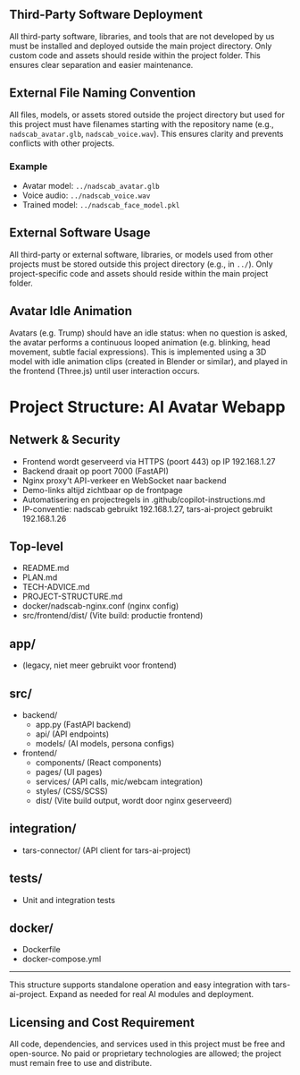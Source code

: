 ## Third-Party Software Deployment
All third-party software, libraries, and tools that are not developed by us must be installed and deployed outside the main project directory. Only custom code and assets should reside within the project folder. This ensures clear separation and easier maintenance.
## External File Naming Convention
All files, models, or assets stored outside the project directory but used for this project must have filenames starting with the repository name (e.g., `nadscab_avatar.glb`, `nadscab_voice.wav`). This ensures clarity and prevents conflicts with other projects.

### Example
- Avatar model: `../nadscab_avatar.glb`
- Voice audio: `../nadscab_voice.wav`
- Trained model: `../nadscab_face_model.pkl`
## External Software Usage
All third-party or external software, libraries, or models used from other projects must be stored outside this project directory (e.g., in `../`). Only project-specific code and assets should reside within the main project folder.
## Avatar Idle Animation
Avatars (e.g. Trump) should have an idle status: when no question is asked, the avatar performs a continuous looped animation (e.g. blinking, head movement, subtle facial expressions). This is implemented using a 3D model with idle animation clips (created in Blender or similar), and played in the frontend (Three.js) until user interaction occurs.

# Project Structure: AI Avatar Webapp

## Netwerk & Security
- Frontend wordt geserveerd via HTTPS (poort 443) op IP 192.168.1.27
- Backend draait op poort 7000 (FastAPI)
- Nginx proxy't API-verkeer en WebSocket naar backend
- Demo-links altijd zichtbaar op de frontpage
- Automatisering en projectregels in .github/copilot-instructions.md
- IP-conventie: nadscab gebruikt 192.168.1.27, tars-ai-project gebruikt 192.168.1.26

## Top-level
- README.md
- PLAN.md
- TECH-ADVICE.md
- PROJECT-STRUCTURE.md
- docker/nadscab-nginx.conf (nginx config)
- src/frontend/dist/ (Vite build: productie frontend)

## app/
- (legacy, niet meer gebruikt voor frontend)

## src/
- backend/
  - app.py (FastAPI backend)
  - api/ (API endpoints)
  - models/ (AI models, persona configs)
- frontend/
  - components/ (React components)
  - pages/ (UI pages)
  - services/ (API calls, mic/webcam integration)
  - styles/ (CSS/SCSS)
  - dist/ (Vite build output, wordt door nginx geserveerd)

## integration/
- tars-connector/ (API client for tars-ai-project)

## tests/
- Unit and integration tests

## docker/
- Dockerfile
- docker-compose.yml

---
This structure supports standalone operation and easy integration with tars-ai-project. Expand as needed for real AI modules and deployment.

## Licensing and Cost Requirement
All code, dependencies, and services used in this project must be free and open-source. No paid or proprietary technologies are allowed; the project must remain free to use and distribute.
